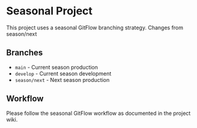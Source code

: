 # Seasonal Project

This project uses a seasonal GitFlow branching strategy. Changes from season/next

## Branches
- `main` - Current season production
- `develop` - Current season development
- `season/next` - Next season production

## Workflow
Please follow the seasonal GitFlow workflow as documented in the project wiki.

